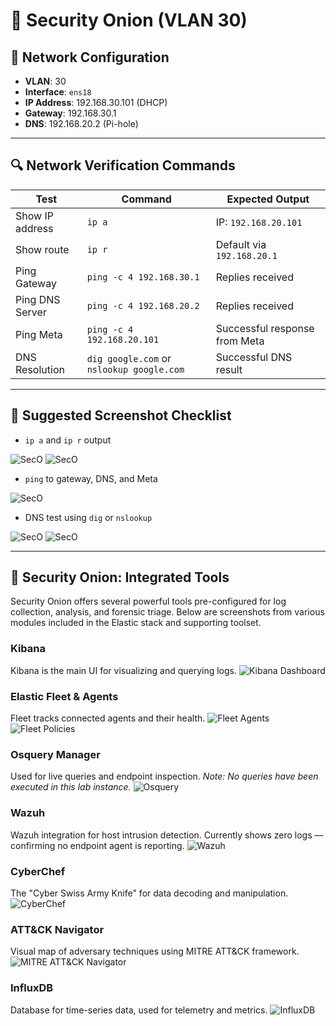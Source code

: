 # 🧅 Security Onion (VLAN 30)

## 🔧 Network Configuration

- **VLAN**: 30  
- **Interface**: `ens18`  
- **IP Address**: 192.168.30.101 (DHCP)  
- **Gateway**: 192.168.30.1  
- **DNS**: 192.168.20.2 (Pi-hole)

---

## 🔍 Network Verification Commands

| Test                        | Command                                 | Expected Output                         |
|-----------------------------|------------------------------------------|-----------------------------------------|
| Show IP address             | `ip a`                                   | IP: `192.168.20.101`                    |
| Show route                  | `ip r`                                   | Default via `192.168.20.1`              |
| Ping Gateway                | `ping -c 4 192.168.30.1`                 | Replies received                        |
| Ping DNS Server             | `ping -c 4 192.168.20.2`                 | Replies received                        |
| Ping Meta                   | `ping -c 4 192.168.20.101`               | Successful response from Meta           |
| DNS Resolution              | `dig google.com` or `nslookup google.com`| Successful DNS result                   |

---

## 📸 Suggested Screenshot Checklist

- `ip a` and `ip r` output

![SecO](./screenshots/1_SecOIPa.png)
![SecO](./screenshots/2_SecIPr.png)

- `ping` to gateway, DNS, and Meta

![SecO](./screenshots/3_PingSec.png)

- DNS test using `dig` or `nslookup`  

![SecO](./screenshots/4_SecO_DNS.png)
![SecO](./screenshots/5_SecO_DNS.png)

---

## 🧅 Security Onion: Integrated Tools

Security Onion offers several powerful tools pre-configured for log collection, analysis, and forensic triage. Below are screenshots from various modules included in the Elastic stack and supporting toolset.

### Kibana
Kibana is the main UI for visualizing and querying logs.
![Kibana Dashboard](./screenshots/kibana.png)

### Elastic Fleet & Agents
Fleet tracks connected agents and their health.
![Fleet Agents](./screenshots/fleet_agents.png)
![Fleet Policies](./screenshots/fleet_policies.png)

### Osquery Manager
Used for live queries and endpoint inspection.
*Note: No queries have been executed in this lab instance.*
![Osquery](./screenshots/osquery.png)

### Wazuh
Wazuh integration for host intrusion detection. Currently shows zero logs — confirming no endpoint agent is reporting.
![Wazuh](./screenshots/wazuh.png)

### CyberChef
The "Cyber Swiss Army Knife" for data decoding and manipulation.
![CyberChef](./screenshots/cyberchef.png)

### ATT&CK Navigator
Visual map of adversary techniques using MITRE ATT&CK framework.
![MITRE ATT&CK Navigator](./screenshots/navigator.png)

### InfluxDB
Database for time-series data, used for telemetry and metrics.
![InfluxDB](./screenshots/influxdb.png)
